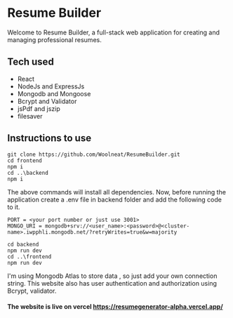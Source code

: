 # Resume Builder  
Welcome to Resume Builder, a full-stack web application for creating and managing professional resumes.  

## Tech used
- React
- NodeJs and ExpressJs
- Mongodb and Mongoose
- Bcrypt and Validator
- jsPdf and jszip
- filesaver
  
## Instructions to use
```
git clone https://github.com/Woolneat/ResumeBuilder.git
cd frontend 
npm i
cd ..\backend
npm i
```
The above commands will install all dependencies. Now, before running the application
create a .env file in backend folder and add the following code to it.

```
PORT = <your port number or just use 3001>
MONGO_URI = mongodb+srv://<user_name>:<password>@<cluster-name>.iwpphli.mongodb.net/?retryWrites=true&w=majority
```
```
cd backend
npm run dev
cd ..\frontend
npm run dev
```

I'm using Mongodb Atlas to store data , so just add your own connection string.
This website also has user authentication and authorization
using Bcrypt,  validator.

#### The website is live on vercel https://resumegenerator-alpha.vercel.app/  
